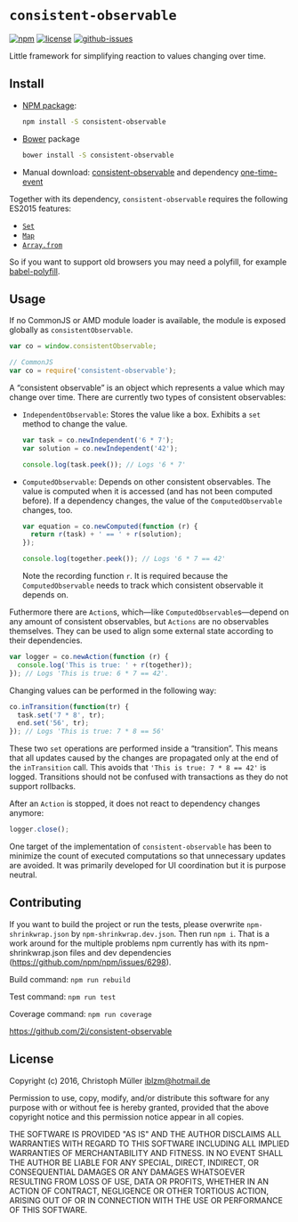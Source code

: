 # `consistent-observable`

[![npm](https://img.shields.io/npm/v/consistent-observable.svg)](https://www.npmjs.com/package/consistent-observable)
[![license](https://img.shields.io/npm/l/consistent-observable.svg)](https://opensource.org/licenses/ISC)
[![github-issues](https://img.shields.io/github/issues/2i/consistent-observable.svg)](https://github.com/2i/consistent-observable/issues)

Little framework for simplifying reaction to values changing over time.

## Install

- [NPM package](https://www.npmjs.com/package/consistent-observable):
  ```bash
  npm install -S consistent-observable
  ```
- [Bower](https://bower.io/) package
  ```bash
  bower install -S consistent-observable
  ```
- Manual download: [consistent-observable](https://raw.githubusercontent.com/2i/consistent-observable/master/dist/lib/consistentObservable.js) and dependency [one-time-event](https://raw.githubusercontent.com/2i/one-time-event/89c65ecf616a0d47ac85d57b28e43d200dfba459/oneTimeEvent.es5.js)

Together with its dependency, `consistent-observable` requires the following ES2015 features:

- [`Set`](http://kangax.github.io/compat-table/es6/#test-Set)
- [`Map`](http://kangax.github.io/compat-table/es6/#test-Map)
- [`Array.from`](http://kangax.github.io/compat-table/es6/#test-Array_static_methods)

So if you want to support old browsers you may need a polyfill, for example [babel-polyfill](https://babeljs.io/docs/usage/polyfill/).

## Usage

If no CommonJS or AMD module loader is available, the module is exposed globally as `consistentObservable`.

```JavaScript
var co = window.consistentObservable;

// CommonJS
var co = require('consistent-observable');
```

A “consistent observable” is an object which represents a value which may change over time. There are currently two types of  consistent observables:

- `IndependentObservable`: Stores the value like a box. Exhibits a `set` method to change the value.

  ```JavaScript
  var task = co.newIndependent('6 * 7');
  var solution = co.newIndependent('42');

  console.log(task.peek()); // Logs '6 * 7'
  ```

- `ComputedObservable`: Depends on other consistent observables. The value is computed when it is accessed (and has not been computed before). If a dependency changes, the value of the `ComputedObservable` changes, too.

  ```JavaScript
  var equation = co.newComputed(function (r) {
    return r(task) + ' == ' + r(solution);
  });

  console.log(together.peek()); // Logs '6 * 7 == 42'
  ```

  Note the recording function `r`. It is required because the `ComputedObservable` needs to track which consistent observable it depends on.

Futhermore there are `Action`s, which—like `ComputedObservable`s—depend on any amount of consistent observables, but `Actions` are no observables themselves. They can be used to align some external state according to their dependencies.

```JavaScript
var logger = co.newAction(function (r) {
  console.log('This is true: ' + r(together));
}); // Logs 'This is true: 6 * 7 == 42'.
```

Changing values can be performed in the following way:

```JavaScript
co.inTransition(function(tr) {
  task.set('7 * 8', tr);
  end.set('56', tr);
}); // Logs 'This is true: 7 * 8 == 56'
```

These two `set` operations are performed inside a “transition”.  This means that all updates caused by the changes are propagated only at the end of the `inTransition` call. This avoids that `'This is true: 7 * 8 == 42'` is logged. Transitions should not be confused with transactions as they do not support rollbacks.

After an `Action` is stopped, it does not react to dependency changes anymore:

```JavaScript
logger.close();
```

One target of the implementation of `consistent-observable` has been to minimize the count of executed computations so that unnecessary updates are avoided. It was primarily developed for UI coordination but it is purpose neutral.

## Contributing

If you want to build the project or run the tests, please overwrite `npm-shrinkwrap.json` by `npm-shrinkwrap.dev.json`. Then run `npm i`. That is a work around for the multiple problems npm currently has with its npm-shrinkwrap.json files and dev dependencies (https://github.com/npm/npm/issues/6298).

Build command: `npm run rebuild`

Test command: `npm run test`

Coverage command: `npm run coverage`

https://github.com/2i/consistent-observable

## License

Copyright (c) 2016, Christoph Müller <iblzm@hotmail.de>

Permission to use, copy, modify, and/or distribute this software for any purpose with or without fee is hereby granted, provided that the above copyright notice and this permission notice appear in all copies.

THE SOFTWARE IS PROVIDED "AS IS" AND THE AUTHOR DISCLAIMS ALL WARRANTIES WITH REGARD TO THIS SOFTWARE INCLUDING ALL IMPLIED WARRANTIES OF MERCHANTABILITY AND FITNESS. IN NO EVENT SHALL THE AUTHOR BE LIABLE FOR ANY SPECIAL, DIRECT, INDIRECT, OR CONSEQUENTIAL DAMAGES OR ANY DAMAGES WHATSOEVER RESULTING FROM LOSS OF USE, DATA OR PROFITS, WHETHER IN AN ACTION OF CONTRACT, NEGLIGENCE OR OTHER TORTIOUS ACTION, ARISING OUT OF OR IN CONNECTION WITH THE USE OR PERFORMANCE OF THIS SOFTWARE.
